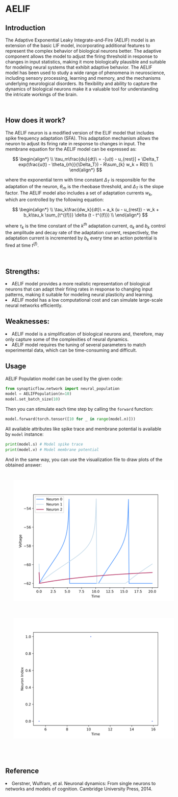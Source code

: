 <script type="text/javascript" src="https://www.maths.nottingham.ac.uk/plp/pmadw/LaTeXMathML.js"></script>
<script src='https://cdnjs.cloudflare.com/ajax/libs/mathjax/2.7.4/MathJax.js?config=default'></script>


# AELIF

## Introduction
The Adaptive Exponential Leaky Integrate-and-Fire (AELIF) model is an extension of the basic LIF model, incorporating additional features to represent the complex behavior of biological neurons better. The adaptive component allows the model to adjust the firing threshold in response to changes in input statistics, making it more biologically plausible and suitable for modeling neural systems that exhibit adaptive behavior. The AELIF model has been used to study a wide range of phenomena in neuroscience, including sensory processing, learning and memory, and the mechanisms underlying neurological disorders. Its flexibility and ability to capture the dynamics of biological neurons make it a valuable tool for understanding the intricate workings of the brain.

<br>

## How does it work?
The AELIF neuron is a modified version of the ELIF model that includes spike frequency adaptation (SFA). This adaptation mechanism allows the neuron to adjust its firing rate in response to changes in input. The membrane equation for the AELIF model can be expressed as:

$$
\begin{align*}
\\
\tau_m\frac{du}{dt}\ = -[u(t) - u_{rest}] + \Delta_T exp(\frac{u(t) - \theta_{rh}}{\Delta_T}) - R\sum_{k} w_k + RI(t) \\
\end{align*}
$$

where the exponential term with time constant $\Delta_T$ is responsible for the adaptation of the neuron, $\theta_{rh}$ is the rheobase threshold, and $\Delta_T$ is the slope factor. The AELIF model also includes a set of adaptation currents $w_k$, which are controlled by the following equation:

$$
\begin{align*}
\\
\tau_k\frac{dw_k}{dt}\ = a_k (u - u_{rest}) - w_k + b_k\tau_k \sum_{t^{(f)}} \delta (t - t^{(f)})
\\
\end{align*}
$$

where $\tau_k$ is the time constant of the $k^{th}$ adaptation current, $a_k$ and $b_k$ control the amplitude and decay rate of the adaptation current, respectively, the adaptation current is incremented by $b_k$ every time an action potential is fired at time $t^{(f)}$.

<br>

## Strengths:
<li>AELIF model provides a more realistic representation of biological neurons that can adapt their firing rates in response to changing input patterns, making it suitable for modeling neural plasticity and learning.
<li>AELIF model has a low computational cost and can simulate large-scale neural networks efficiently.

<br>

## Weaknesses:
<li>AELIF model is a simplification of biological neurons and, therefore, may only capture some of the complexities of neural dynamics.
<li>AELIF model requires the tuning of several parameters to match experimental data, which can be time-consuming and difficult.

<br>

## Usage
AELIF Population model can be used by the given code:
```python
from synapticflow.network import neural_population
model = AELIFPopulation(n=10)
model.set_batch_size(10)
```
Then you can stimulate each time step by calling the `forward` function:
```python
model.forward(torch.tensor([10 for _ in range(model.n)]))
```
All available attributes like spike trace and membrane potential is available by `model` instance:
```python
print(model.s) # Model spike trace
print(model.v) # Model membrane potential
```

 And in the same way, you can use the visualization file to draw plots of the obtained answer:

<p align="center">
  <img src="_static/AELIF-v.svg" alt="Voltage Plot" style="width: 600px; padding: 25px;"/>
  <img src="_static/AELIF-s.svg" alt="Raster Plot" style="width: 600px; padding: 25px;"/>
</p>

<br>

## Reference
<li> Gerstner, Wulfram, et al. Neuronal dynamics: From single neurons to networks and models of cognition. Cambridge University Press, 2014.
